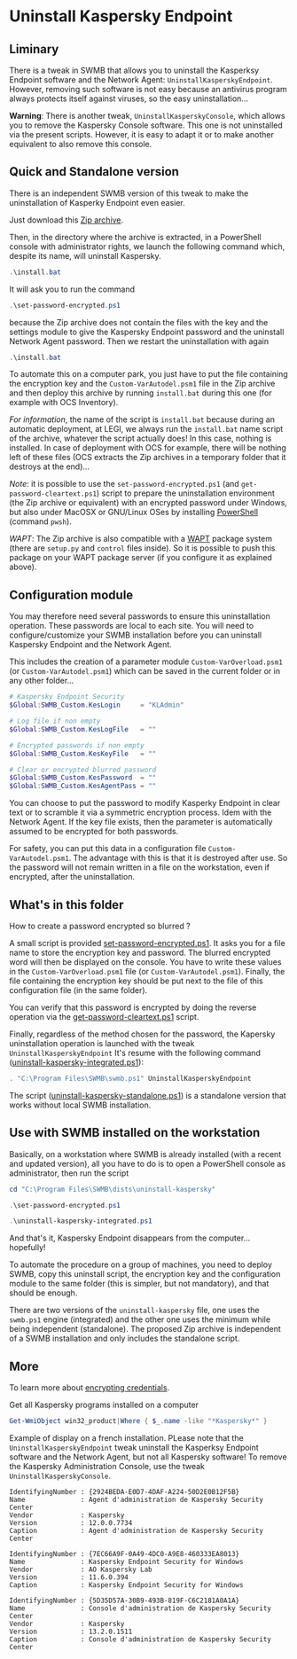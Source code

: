 # Uninstall Kaspersky Endpoint

## Liminary

There is a tweak in SWMB that allows you to uninstall the Kasperksy
Endpoint software and the Network Agent: `UninstallKasperskyEndpoint`.
However, removing such software is not easy because an antivirus
program always protects itself against viruses,
so the easy uninstallation...

**Warning**: There is another tweak, `UninstallKasperskyConsole`,
which allows you to remove the Kaspersky Console software.
This one is not uninstalled via the present scripts.
However, it is easy to adapt it or to make another equivalent
to also remove this console.

## Quick and Standalone version

There is an independent SWMB version of this tweak to make the
uninstallation of Kasperky Endpoint even easier.

Just download this [Zip archive](https://resinfo-gt.pages.in2p3.fr/swmb/resinfo-swmb/Kasperky-Uninstall-Latest.zip).

Then, in the directory where the archive is extracted,
in a PowerShell console with administrator rights,
we launch the following command which, despite its name,
will uninstall Kaspersky.
```ps1
.\install.bat 
```
It will ask you to run the command
```ps1
.\set-password-encrypted.ps1
```
because the Zip archive does not contain the files with the key
and the settings module to give the Kaspersky Endpoint password
and the uninstall Network Agent password.
Then we restart the uninstallation with again
```ps1
.\install.bat
```

To automate this on a computer park, you just have to put the file
containing the encryption key and the `Custom-VarAutodel.psm1` file
in the Zip archive and then deploy this archive
by running `install.bat` during this one (for example with OCS Inventory).

*For information*, the name of the script is `install.bat` because during
an automatic deployment, at LEGI, we always run the `install.bat` name script
of the archive, whatever the script actually does!
In this case, nothing is installed.
In case of deployment with OCS for example,
there will be nothing left of these files (OCS extracts the Zip archives
in a temporary folder that it destroys at the end)...

*Note*: it is possible to use the `set-password-encrypted.ps1`
(and `get-password-cleartext.ps1`) script to prepare the uninstallation
environment (the Zip archive or equivalent) with an encrypted password under Windows,
but also under MacOSX or GNU/Linux OSes by installing
[PowerShell](https://docs.microsoft.com/fr-fr/powershell/scripting/install/installing-powershell)
(command `pwsh`).

*WAPT*: The Zip archive is also compatible with a [WAPT](https://www.wapt.fr) package system
(there are `setup.py` and `control` files inside).
So it is possible to push this package on your WAPT package server
(if you configure it as explained above).

## Configuration module

You may therefore need several passwords to ensure this uninstallation operation.
These passwords are local to each site.
You will need to configure/customize your SWMB installation
before you can uninstall Kaspersky Endpoint and the Network Agent.

This includes the creation of a parameter module
`Custom-VarOverload.psm1` (or `Custom-VarAutodel.psm1`)
which can be saved in the current folder or in any other folder...
```ps1
# Kaspersky Endpoint Security
$Global:SWMB_Custom.KesLogin     = "KLAdmin"

# Log file if non empty
$Global:SWMB_Custom.KesLogFile   = ""

# Encrypted passwords if non empty
$Global:SWMB_Custom.KesKeyFile   = ""

# Clear or encrypted blurred password
$Global:SWMB_Custom.KesPassword  = ""
$Global:SWMB_Custom.KesAgentPass = ""
```
You can choose to put the password to modify Kasperky Endpoint in clear text
or to scramble it via a symmetric encryption process.
Idem with the Network Agent.
If the key file exists, then the parameter is automatically assumed 
to be encrypted for both passwords.

For safety, you can put this data in a configuration file `Custom-VarAutodel.psm1`.
The advantage with this is that it is destroyed after use.
So the password will not remain written in a file on the workstation,
even if encrypted, after the uninstallation.

## What's in this folder

How to create a password encrypted so blurred ?

A small script is provided [set-password-encrypted.ps1](set-password-encrypted.ps1).
It asks you for a file name to store the encryption key and password.
The blurred encrypted word will then be displayed on the console.
You have to write these values in the `Custom-VarOverload.psm1` file (or `Custom-VarAutodel.psm1`).
Finally, the file containing the encryption key should be put next
to the file of this configuration file (in the same folder).

You can verify that this password is encrypted by doing the reverse
operation via the [get-password-cleartext.ps1](get-password-cleartext.ps1) script.

Finally, regardless of the method chosen for the password,
the Kapersky uninstallation operation is launched with
the tweak `UninstallKasperskyEndpoint`
It's resume with the following command
([uninstall-kaspersky-integrated.ps1](uninstall-kaspersky-integrated.ps1)):
```ps1
. "C:\Program Files\SWMB\swmb.ps1" UninstallKasperskyEndpoint
```

The script ([uninstall-kaspersky-standalone.ps1](uninstall-kaspersky-standalone.ps1))
is a standalone version that works without local SWMB installation.


## Use with SWMB installed on the workstation

Basically, on a workstation where SWMB is already installed
(with a recent and updated version),
all you have to do is to open a PowerShell console as administrator,
then run the script
```ps1
cd "C:\Program Files\SWMB\dists\uninstall-kaspersky"

.\set-password-encrypted.ps1

.\uninstall-kaspersky-integrated.ps1
```
And that's it,
Kaspersky Endpoint disappears from the computer... hopefully!

To automate the procedure on a group of machines, you need to deploy SWMB,
copy this uninstall script, the encryption key and the configuration
module to the same folder (this is simpler, but not mandatory),
and that should be enough.

There are two versions of the `uninstall-kaspersky` file,
one uses the `swmb.ps1` engine (integrated) and the other one uses the minimum
while being independent (standalone).
The proposed Zip archive is independent of a SWMB installation
and only includes the standalone script.

## More

To learn more about [encrypting credentials](https://www.pdq.com/blog/secure-password-with-powershell-encrypting-credentials-part-1/).

Get all Kaspersky programs installed on a computer
```ps1
Get-WmiObject win32_product|Where { $_.name -like "*Kaspersky*" }
```

Example of display on a french installation.
PLease note that the `UninstallKasperskyEndpoint` tweak uninstall the
Kasperksy Endpoint software and the Network Agent,
but not all Kaspersky software!
To remove the Kaspersky Administration Console,
use the tweak `UninstallKasperskyConsole`.
```
IdentifyingNumber : {2924BEDA-E0D7-4DAF-A224-50D2E0B12F5B}
Name              : Agent d'administration de Kaspersky Security Center
Vendor            : Kaspersky
Version           : 12.0.0.7734
Caption           : Agent d'administration de Kaspersky Security Center

IdentifyingNumber : {7EC66A9F-0A49-4DC0-A9E8-460333EA8013}
Name              : Kaspersky Endpoint Security for Windows
Vendor            : AO Kaspersky Lab
Version           : 11.6.0.394
Caption           : Kaspersky Endpoint Security for Windows

IdentifyingNumber : {5D35D57A-30B9-493B-819F-C6C2181A0A1A}
Name              : Console d'administration de Kaspersky Security Center
Vendor            : Kaspersky
Version           : 13.2.0.1511
Caption           : Console d'administration de Kaspersky Security Center
```
